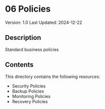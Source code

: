 # 06 Policies
Version: 1.0
Last Updated: 2024-12-22

## Description
Standard business policies

## Contents
This directory contains the following resources:

- Security Policies
- Backup Policies
- Monitoring Policies
- Recovery Policies
